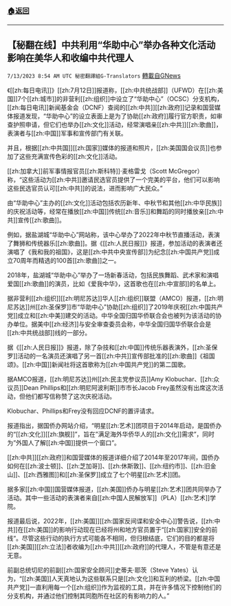 ###  [:house:返回](README.md)
---


## 【秘翻在线】中共利用“华助中心”举办各种文化活动影响在美华人和收编中共代理人
`7/13/2023 8:54 AM UTC 秘密翻譯組G-Translators` [轉載自GNews](https://gnews.org/articles/1457291)

《[[zh:每日电讯]]》[[zh:7月12日]]报道称，[[zh:中共统战部]]（UFWD）在[[zh:美国]]7个[[zh:城市]]的非营利[[zh:组织]]中设立了“华助中心”（OCSC）分支机构，[[zh:每日电讯]]新闻基金会（DCNF）查阅的[[zh:中共]][[zh:政府]]记录和国营媒体报道发现，“华助中心”的设立表面上是为了协助[[zh:政府]]履行官方职责，如审查护照申请，但它们也举办[[zh:文化]]活动，经常演唱亲[[zh:中共]][[zh:歌曲]]，表演者与[[zh:中国]]军事和宣传部门有关联。

并且，根据[[zh:中共国]][[zh:国家]]媒体的报道和照片，[[zh:美国国会议员]]也参加了这些充满宣传色彩的[[zh:文化]]活动。

[[zh:加拿大]]前军事情报官员[[zh:斯科特]]·麦格雷戈（Scott McGregor）称，“这些活动为[[zh:中共]]邀请民选官员提供了一个完美的平台，他们可以影响这些民选官员认可[[zh:中共]]的说法，进而影响广大民众。”

由“华助中心”主办的[[zh:文化]]活动包括农历新年、中秋节和其他[[zh:中华民族]]的庆祝活动等，经常在播放[[zh:中国]]传统[[zh:音乐]]和舞蹈的同时播放亲[[zh:中共]]宣传[[zh:歌曲]]。

例如，据盐湖城“华助中心”网站称，该中心举办了2022年中秋节直播活动，表演了舞狮和传统器乐[[zh:歌曲]]。据《[[zh:人民日报]]》报道，参加活动的表演者还演唱了《我和我的祖国》，这是[[zh:中共中央宣传部]]为纪念[[zh:中国共产党]]成立70周年而精选的100首[[zh:歌曲]]之一。

2018年，盐湖城“华助中心”举办了一场新春活动，包括民族舞蹈、武术家和演唱爱国[[zh:歌曲]]的演员，比如《爱我中华》，这首歌也在[[zh:中宣部]]的名单上。

据非营利[[zh:组织]][[zh:明尼苏达]]华人[[zh:组织]]联盟（AMCO）报道，[[zh:明尼苏达]]州[[zh:圣保罗]]市“华助中心”协助[[zh:组织]]了2019年庆祝[[zh:中国共产党]]成立和[[zh:中美]]建交的活动。中华全国归国华侨联合会也被列为该活动的协办单位。据美中[[zh:经济]]与安全审查委员会称，中华全国归国华侨联合会是[[zh:中共统战部]]线的一部分。

据《[[zh:人民日报]]》报道，除了杂技和[[zh:中国]]传统乐器表演外，[[zh:圣保罗]]活动的一名演员还演唱了另一首[[zh:中共]]宣传部批准的[[zh:歌曲]]《祖国颂》。[[zh:中国]]新闻社将这首歌称为[[zh:中国共产党]]的第二国歌。

据AMCO报道，[[zh:明尼苏达]]州[[zh:民主党参议员]]Amy Klobuchar、[[zh:众议员]]Dean Phillips和[[zh:明尼阿波利斯]]市市长Jacob Frey虽然没有出席这次活动，但他们都写信称赞了这次庆祝活动。

Klobuchar、Phillips和Frey没有回应DCNF的置评请求。

报道指出，据国侨办网站介绍，“明星[[zh:艺术]]团项目于2014年启动，是国侨办的“[[zh:文化]][[zh:旗舰]]”，旨在”满足海外华侨华人的[[zh:文化]]需求”，同时为”外国人了解[[zh:中国]]提供一个窗口”。

[[zh:中共]][[zh:政府]]和国营媒体的报道详细介绍了2014年至2017年间，国侨办如何在[[zh:波士顿]]、[[zh:芝加哥]]、[[zh:休斯敦]]、[[zh:纽约市]]、[[zh:旧金山]]、[[zh:西雅图]]和[[zh:圣保罗]]成立了七个明星[[zh:艺术]]团。

据多家[[zh:中国]]国营媒体报道，[[zh:美国]]侨办与明星[[zh:艺术]]团共同举办了活动。其中一些活动的表演者来自[[zh:中国人民解放军]]（PLA）[[zh:艺术]]学院。

报道最后说，2022年，[[zh:美国]][[zh:国家反间谍和安全中心]]警告说，[[zh:中共]]在[[zh:美国]]的影响行动现在已经将州和地方官员置于“[[zh:国家]]安全的前线“。尽管这些行动的执行方式可能各不相同，但归根结底，它们的目的都是将[[zh:美国]][[zh:立法]]者收编为[[zh:中共]][[zh:政府]]的代理人，不管是有意还是无意。

前副总统切尼的前副[[zh:国家安全顾问]]史蒂夫·耶茨（Steve Yates）认为，“[[zh:美国]]人天真地认为这些联系只是[[zh:文化]]和互利的桥梁。[[zh:中国共产党]]一直利用每一个[[zh:组织]]作为监视的工具，并在许多情况下控制他们的分支机构，并通过他们控制其同胞所在社区的有影响力的人。”
